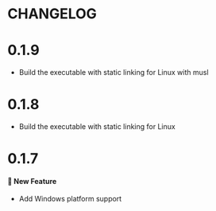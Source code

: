 # CHANGELOG

# 0.1.9

- Build the executable with static linking for Linux with musl

# 0.1.8

- Build the executable with static linking for Linux

# 0.1.7

#### :rocket: New Feature

- Add Windows platform support
